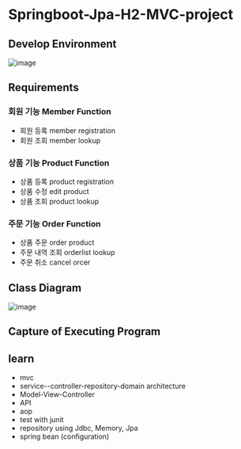 # Springboot-Jpa-H2-MVC-project

## Develop Environment
![image](https://user-images.githubusercontent.com/45115557/116434374-54196800-a885-11eb-848a-d5e60dc20d6f.png)

## Requirements
### 회원 기능 Member Function
+ 회원 등록 member registration
+ 회원 조회 member lookup
### 상품 기능 Product Function
+ 상품 등록 product registration
+ 상품 수정 edit product
+ 상품 조회 product lookup
### 주문 기능 Order Function
+ 상품 주문 order product 
+ 주문 내역 조회 orderlist lookup
+ 주문 취소 cancel orcer


## Class Diagram
![image](https://user-images.githubusercontent.com/45115557/107848848-21d99c00-6e3a-11eb-9668-edfcb098cb7a.png)


## Capture of Executing Program


## learn 
* mvc 
* service--controller-repository-domain architecture
* Model-View-Controller
* API
* aop
* test with junit
* repository using Jdbc, Memory, Jpa
* spring bean (configuration)

